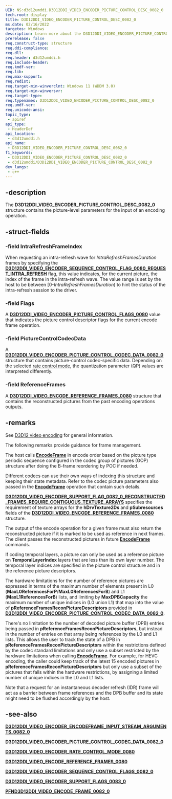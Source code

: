 ```yaml
---
UID: NS:d3d12umddi.D3D12DDI_VIDEO_ENCODER_PICTURE_CONTROL_DESC_0082_0
tech.root: display
title: D3D12DDI_VIDEO_ENCODER_PICTURE_CONTROL_DESC_0082_0
ms.date: 02/16/2022
targetos: Windows
description: Learn more about the D3D12DDI_VIDEO_ENCODER_PICTURE_CONTROL_DESC_0082_0 structure.
prerelease: false
req.construct-type: structure
req.ddi-compliance: 
req.dll: 
req.header: d3d12umddi.h
req.include-header: 
req.kmdf-ver: 
req.lib: 
req.max-support: 
req.redist: 
req.target-min-winverclnt: Windows 11 (WDDM 3.0)
req.target-min-winversvr: 
req.target-type: 
req.typenames: D3D12DDI_VIDEO_ENCODER_PICTURE_CONTROL_DESC_0082_0
req.umdf-ver: 
req.unicode-ansi: 
topic_type:
 - apiref
api_type:
 - HeaderDef
api_location:
 - d3d12umddi.h
api_name:
 - D3D12DDI_VIDEO_ENCODER_PICTURE_CONTROL_DESC_0082_0
f1_keywords:
 - D3D12DDI_VIDEO_ENCODER_PICTURE_CONTROL_DESC_0082_0
 - d3d12umddi/D3D12DDI_VIDEO_ENCODER_PICTURE_CONTROL_DESC_0082_0
dev_langs:
 - c++
---
```


## -description

The **D3D12DDI_VIDEO_ENCODER_PICTURE_CONTROL_DESC_0082_0** structure contains the picture-level parameters for the input of an encoding operation.

## -struct-fields

### -field IntraRefreshFrameIndex

When requesting an intra-refresh wave for *IntraRefreshFramesDuration* frames by specifying the [**D3D12DDI_VIDEO_ENCODER_SEQUENCE_CONTROL_FLAG_0080_REQUEST_INTRA_REFRESH**](ne-d3d12umddi-d3d12ddi_video_encoder_sequence_control_flags_0082_0.md) flag, this value indicates, for the current picture, the index of the frame in the intra-refresh wave. The value range is set by the host to be between [0-*IntraRefreshFramesDuration*) to hint the status of the intra-refresh session to the driver.

### -field Flags

A [**D3D12DDI_VIDEO_ENCODER_PICTURE_CONTROL_FLAGS_0080**](ne-d3d12umddi-d3d12ddi_video_encoder_picture_control_flags_0080.md) value that indicates the picture control descriptor flags for the current encode frame operation.

### -field PictureControlCodecData

A [**D3D12DDI_VIDEO_ENCODER_PICTURE_CONTROL_CODEC_DATA_0082_0**](ns-d3d12umddi-d3d12ddi_video_encoder_picture_control_codec_data_0082_0.md) structure that contains picture-control codec-specific data. Depending on the selected [rate control mode](ne-d3d12umddi-d3d12ddi_video_encoder_rate_control_mode_0080.md), the quantization parameter (QP) values are interpreted differently.

### -field ReferenceFrames

A [**D3D12DDI_VIDEO_ENCODE_REFERENCE_FRAMES_0080**](ns-d3d12umddi-d3d12ddi_video_encode_reference_frames_0080.md) structure that contains the reconstructed pictures from the past encoding operations outputs.

## -remarks

See [D3D12 video encoding](/windows-hardware/drivers/display/video-encoding-d3d12.md) for general information.

The following remarks provide guidance for frame management.

The host calls [**EncodeFrame**](nc-d3d12umddi-pfnd3d12ddi_video_encode_frame_0082_0.md) in encode order based on the picture type periodic sequence configured in the codec group of pictures (GOP) structure after doing the B-frame reordering by POC if needed.

Different codecs can use their own ways of indexing this structure and keeping their state metadata. Refer to the codec picture parameters also passed in the [**EncodeFrame**](nc-d3d12umddi-pfnd3d12ddi_video_encode_frame_0082_0.md) operation that contain such details.

[**D3D12DDI_VIDEO_ENCODER_SUPPORT_FLAG_0082_0_RECONSTRUCTED_FRAMES_REQUIRE_CONTIGUOUS_TEXTURE_ARRAYS**](ne-d3d12umddi-d3d12ddi_video_encoder_support_flags_0083_0.md) specifies the requirement of texture arrays for the **hDrvTexture2Ds** and **pSubresources** fields of the [**D3D12DDI_VIDEO_ENCODE_REFERENCE_FRAMES_0080**](ns-d3d12umddi-d3d12ddi_video_encode_reference_frames_0080.md) structure.

The output of the encode operation for a given frame must also return the reconstructed picture if it is marked to be used as reference in next frames. The client passes the reconstructed pictures in future [**EncodeFrame**](nc-d3d12umddi-pfnd3d12ddi_video_encode_frame_0082_0.md) commands.

If coding temporal layers, a picture can only be used as a reference picture on **TemporalLayerIndex** layers that are less than its own layer number. The temporal layer indices are specified in the picture control structure and in the reference picture descriptors.

The hardware limitations for the number of reference pictures are expressed in terms of the maximum number of elements present in L0 (**MaxL0ReferencesForP**/**MaxL0ReferencesForB**) and L1 (**MaxL1ReferencesForB**) lists, and limiting by **MaxDPBCapacity** the maximum number of unique indices in (L0 union L1) that map into the value of **pReferenceFramesReconPictureDescriptors** provided in [**D3D12DDI_VIDEO_ENCODER_PICTURE_CONTROL_CODEC_DATA_0082_0**](ns-d3d12umddi-d3d12ddi_video_encoder_picture_control_codec_data_0082_0.md).

There's no limitation to the number of decoded picture buffer (DPB) entries being passed in **pReferenceFramesReconPictureDescriptors**, but instead in the number of entries on that array being references by the L0 and L1 lists. This allows the user to track the state of a DPB in **pReferenceFramesReconPictureDescriptors** within the restrictions defined by the codec standard limitations and only use a subset restricted by the hardware limitations when calling [**EncodeFrame**](nc-d3d12umddi-pfnd3d12ddi_video_encode_frame_0082_0.md). For example, for HEVC encoding, the caller could keep track of the latest 15 encoded pictures in **pReferenceFramesReconPictureDescriptors** but only use a subset of the pictures that falls within the hardware restrictions, by assigning a limited number of unique indices in the L0 and L1 lists.

Note that a request for an instantaneous decoder refresh (IDR) frame will act as a barrier between frame references and the DPB buffer and its state might need to be flushed accordingly by the host.

## -see-also

[**D3D12DDI_VIDEO_ENCODER_ENCODEFRAME_INPUT_STREAM_ARGUMENTS_0082_0**](ns-d3d12umddi-d3d12ddi_video_encoder_encodeframe_input_stream_arguments_0082_0.md)

[**D3D12DDI_VIDEO_ENCODER_PICTURE_CONTROL_CODEC_DATA_0082_0**](ns-d3d12umddi-d3d12ddi_video_encoder_picture_control_codec_data_0082_0.md)

[**D3D12DDI_VIDEO_ENCODER_RATE_CONTROL_MODE_0080**](ne-d3d12umddi-d3d12ddi_video_encoder_rate_control_mode_0080.md)

[**D3D12DDI_VIDEO_ENCODE_REFERENCE_FRAMES_0080**](ns-d3d12umddi-d3d12ddi_video_encode_reference_frames_0080.md)

[**D3D12DDI_VIDEO_ENCODER_SEQUENCE_CONTROL_FLAGS_0082_0**](ne-d3d12umddi-d3d12ddi_video_encoder_sequence_control_flags_0082_0.md)

[**D3D12DDI_VIDEO_ENCODER_SUPPORT_FLAGS_0083_0**](ne-d3d12umddi-d3d12ddi_video_encoder_support_flags_0083_0.md)

[**PFND3D12DDI_VIDEO_ENCODE_FRAME_0082_0**](nc-d3d12umddi-pfnd3d12ddi_video_encode_frame_0082_0.md)
